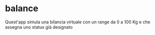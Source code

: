 # balance

Quest'app simula una bilancia virtuale con un range da 0 a 100 Kg e che assegna uno status già designato
